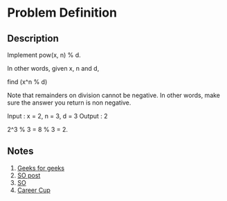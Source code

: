 # Problem Definition

## Description

Implement pow(x, n) % d.

In other words, given x, n and d,

find (x^n % d)

Note that remainders on division cannot be negative.
In other words, make sure the answer you return is non negative.

Input : x = 2, n = 3, d = 3
Output : 2

2^3 % 3 = 8 % 3 = 2.

## Notes

1. [Geeks for geeks](http://www.geeksforgeeks.org/write-a-c-program-to-calculate-powxn/)
1. [SO post](https://stackoverflow.com/questions/101439/the-most-efficient-way-to-implement-an-integer-based-power-function-powint-int)
1. [SO](https://stackoverflow.com/questions/2177781/how-to-calculate-modulus-of-large-numbers)
1. [Career Cup](https://www.careercup.com/question?id=22767685)

